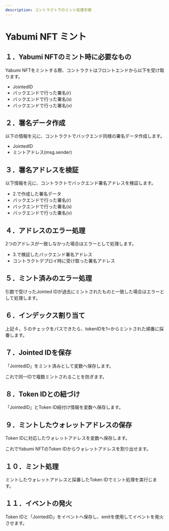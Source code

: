 ```yaml
---
description: コントラクトでのミント処理手順
---
```


# Yabumi NFT ミント

## １．Yabumi NFTのミント時に必要なもの

Yabumi NFTをミントする際、コントラクトはフロントエンドから以下を受け取ります。

* JointedID
* バックエンドで行った署名(r)
* バックエンドで行った署名(s)
* バックエンドで行った署名(v)

## ２．署名データ作成

以下の情報を元に、コントラクトでバックエンド同様の署名データ作成します。

* JointedID
* ミントアドレス(msg.sender)

## ３．署名アドレスを検証

以下情報を元に、コントラクトでバックエンド署名アドレスを検証します。

* 2.で作成した署名データ
* バックエンドで行った署名(r)
* バックエンドで行った署名(s)
* バックエンドで行った署名(v)

## ４．アドレスのエラー処理

2つのアドレスが一致しなかった場合はエラーとして処理します。

* 3.で検証したバックエンド署名アドレス
* コントラクトデプロイ時に受け取った署名アドレス

## ５．ミント済みのエラー処理

引数で受けったJointed IDが過去にミントされたものと一致した場合はエラーとして処理します。

## ６．インデックス割り当て

上記４，５のチェックをパスできたら、tokenIDを1\~からミントされた順番に採番します。

## ７．Jointed IDを保存

「JointedID」をミント済みとして変数へ保存します。

これで同一IDで複数ミントされることを防ぎます。

## ８．Token IDとの紐づけ

「JointedID」とToken ID紐付け情報を変数へ保存します。

## ９．ミントしたウォレットアドレスの保存

Token IDに対応したウォレットアドレスを変数へ保存します。

これでYabumi NFTのToken IDからウォレットアドレスを割り出せます。

## １０．ミント処理

ミントしたウォレットアドレスと採番したToken IDでミント処理を実行じます。

## １１．イベントの発火

Token IDと「JointedID」をイベントへ保存し、emitを使用してイベントを発火させます。
